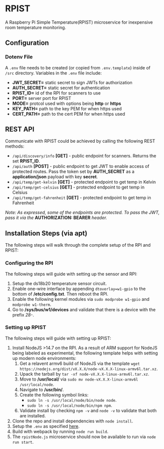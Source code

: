 # RPIST
A Raspberry Pi Simple Temperature(RPIST) microservice for inexpensive room temperature monitoring.  

## **Configuration**

### **Dotenv File**
A `.env`  file needs to be created (or copied from `.env.template`) inside of
`/src` directory. Variables in the `.env` file include:
- **JWT_SECRET=** static secret to sign JWTs for authorization
- **AUTH_SECRET=** static secret for authentication
- **RPIST_ID=** id of the RPI for scanners to use
- **PORT=** server port for RPIST
- **MODE=** protcol used with options being **http** or **https**
- **KEY_PATH=** path to the key PEM for when https used
- **CERT_PATH=** path to the cert PEM for when https used

## **REST API**
Communicate with RPIST could be achieved by calling the following REST methods:
- `/api/discovery/info` **[GET]** - public endpoint for scanners. Returns the set **RPIST_ID**. 
- `/api/auth` **[POST]** - public endpoint to get JWT to enable access of protected routes. Pass the token set by **AUTH_SECRET** as a **application/json** payload with key **secret**. 
- `/api/temp/get-kelvin` **[GET]** - protected endpoint to get temp in Kelvin
- `/api/temp/get-celsius` **[GET]** - protected endpoint to get temp in Celsius
- `/api/temp/get-fahrenheit` **[GET]** - protected endpoint to get temp in Fahrenheit

*Note: As expressed, some of the endpoints are protected. To pass the JWT, pass it
via the* **AUTHORIZATION: BEARER** *header.*

## **Installation Steps (via apt)**
The following steps will walk through the complete setup of the RPI and RPIST:

### **Configuring the RPI**
The following steps will guide with setting up the sensor and RPI:
1. Setup the ds18b20 temperature sensor circuit.
2. Enable one-wire interface by appending `dtoverlay=w1-gpio`
to the bottom of **/etc/config.txt**. Then reboot the RPI.
3. Enable the following kernel modules via `sudo modprobe w1-gpio`
and `modprobe w1-therm`.
4. Go to **/sys/bus/w1/devices** and validate that there is
a device with the prefix *28-*.

### **Setting up RPIST**
The following steps will guide with setting up RPIST:
1. Install NodeJS >14.7 on the RPI. As a result of ARM support for NodeJS
being labeled as experimental, the following template helps with setting
up modern node environments:
    1. Get a relavent armv6 build of NodeJS via the template `wget https://nodejs.org/dist/vX.X.X/node-vX.X.X-linux-armv6l.tar.xz`.
    2. Upack the tarball by `tar -xf node-vX.X.X-linux-armv6l.tar.xz`.
    3. Move to **/usr/local/** via `sudo mv node-vX.X.X-linux-armv6l /usr/local/node`.
    4. Navigate to **/usr/bin/**.
    5. Create the following symbol links: 
        - `sudo ln -s /usr/local/node/bin/node node`.
        - `sudo ln -s /usr/local/node/bin/npm npm`.
    6. Validate install by checking `npm -v` and `node -v` to validate that both are installed.
2. Clone the repo and install dependencies with `node install`.
3. Setup the `.env` as specified [here](#configuration).
4. Build with webpack by running `node run build`.
5. The `rpistNode.js` microservice should now be available to run via `node run start`.